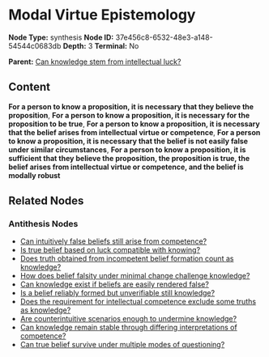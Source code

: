 # Modal Virtue Epistemology

**Node Type:** synthesis
**Node ID:** 37e456c8-6532-48e3-a148-54544c0683db
**Depth:** 3
**Terminal:** No

**Parent:** [Can knowledge stem from intellectual luck?](can-knowledge-stem-from-intellectual-luck-antithesis-95972b01-fd6a-49c9-837e-10037dd59bfa.md)

## Content

**For a person to know a proposition, it is necessary that they believe the proposition**, **For a person to know a proposition, it is necessary for the proposition to be true**, **For a person to know a proposition, it is necessary that the belief arises from intellectual virtue or competence**, **For a person to know a proposition, it is necessary that the belief is not easily false under similar circumstances**, **For a person to know a proposition, it is sufficient that they believe the proposition, the proposition is true, the belief arises from intellectual virtue or competence, and the belief is modally robust**

## Related Nodes

### Antithesis Nodes

- [Can intuitively false beliefs still arise from competence?](can-intuitively-false-beliefs-still-arise-from-competence-antithesis-7467c8f3-d375-483f-8160-ec945890aa28.md)
- [Is true belief based on luck compatible with knowing?](is-true-belief-based-on-luck-compatible-with-knowing-antithesis-d71bfa9f-9bd0-456d-912c-3c13e6f6ae05.md)
- [Does truth obtained from incompetent belief formation count as knowledge?](does-truth-obtained-from-incompetent-belief-formation-count-as-knowledge-antithesis-6d36086e-7e47-447d-b7b8-94ec86b35f33.md)
- [How does belief falsity under minimal change challenge knowledge?](how-does-belief-falsity-under-minimal-change-challenge-knowledge-antithesis-5ccbd25d-e9c6-4681-b323-6a208a844665.md)
- [Can knowledge exist if beliefs are easily rendered false?](can-knowledge-exist-if-beliefs-are-easily-rendered-false-antithesis-881d5dba-39ba-40fb-a660-a4775244dc2b.md)
- [Is a belief reliably formed but unverifiable still knowledge?](is-a-belief-reliably-formed-but-unverifiable-still-knowledge-antithesis-d7e10d00-a126-4300-b28f-a2fb1fd822c4.md)
- [Does the requirement for intellectual competence exclude some truths as knowledge?](does-the-requirement-for-intellectual-competence-exclude-some-truths-as-knowledge-antithesis-db07b111-172b-418a-93ce-975ed1147fe8.md)
- [Are counterintuitive scenarios enough to undermine knowledge?](are-counterintuitive-scenarios-enough-to-undermine-knowledge-antithesis-8bf70195-94db-4451-b983-d97edec933bd.md)
- [Can knowledge remain stable through differing interpretations of competence?](can-knowledge-remain-stable-through-differing-interpretations-of-competence-antithesis-e0474dd8-d5e0-40f0-8e39-8b20e9619d94.md)
- [Can true belief survive under multiple modes of questioning?](can-true-belief-survive-under-multiple-modes-of-questioning-antithesis-ad706339-2594-4ac6-b70e-b2480bc8bb19.md)
